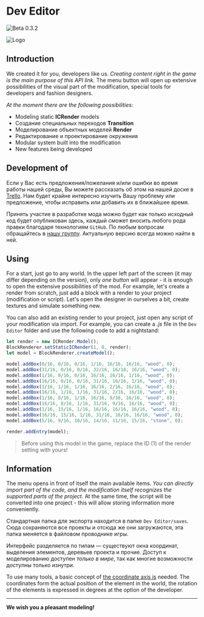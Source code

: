 # Dev Editor

[](https://icmods.mineprogramming.org/mod?id=614)![Beta 0.3.2](https://img.shields.io/badge/version-0.3.2-green.svg)

![Logo](https://i.imgur.com/DBA28dI.png)

## Introduction

We created it for you, developers like us. *Creating content right in the game is the main purpose of this API link.* The menu button will open up extensive possibilities of the visual part of the modification, special tools for developers and fashion designers.

*At the moment there are the following possibilities:*

- Modeling static **ICRender** models
- Создание специальных переходов **Transition**
- Моделирование объектных моделей **Render**
- Редактирование и проектирование окружения
- Modular system built into the modification
- New features being developed

## Development of

Если у Вас есть предложения/пожелания и/или ошибки во время работы нашей среды, Вы можете рассказать об этом на нашей доске в [Trello](https://trello.com/b/wzYtpA3W/dev-editor). Нам будет крайне интересно изучить Вашу проблему или предложение, чтобы исправить или добавить их в ближайшее время.

Принять участие в разработке мода можно будет как только исходный код будет опубликован здесь, каждый сможет вносить любого рода правки благодаря технологиям `GitHub`. По любым вопросам обращайтесь в [нашу группу](https://vk.me/nernar). Актуальную версию всегда можно найти в ней.

## Using

For a start, just go to any world. In the upper left part of the screen (it may differ depending on the version), only *one button* will appear - it is enough to open the extensive possibilities of the mod. For example, let's create a render from scratch, just add a block with a render to your project (modification or script). Let's open the designer in ourselves a bit, create textures and simulate something new.

You can also add an existing render to your project, just open any script of your modification via import. For example, you can create a *.js* file in the `Dev Editor` folder and use the following code to add a nightstand:

```js
let render = new ICRender.Model();
BlockRenderer.setStaticICRender(1, 0, render);
let model = BlockRenderer.createModel();

model.addBox(0/16, 0/16, 0/16, 1/16, 16/16, 16/16, "wood", 0);
model.addBox(31/16, 0/16, 0/16, 32/16, 16/16, 16/16, "wood", 0);
model.addBox(1/16, 0/16, 0/16, 16/16, 16/16, 1/16, "wood", 0);
model.addBox(16/16, 0/16, 0/16, 31/16, 16/16, 1/16, "wood", 0);
model.addBox(1/16, 1/16, 1/16, 16/16, 2/16, 16/16, "wood", 0);
model.addBox(16/16, 1/16, 1/16, 31/16, 2/16, 16/16, "wood", 0);
model.addBox(1/16, 8/16, 1/16, 16/16, 9/16, 16/16, "wood", 0);
model.addBox(16/16, 8/16, 1/16, 31/16, 9/16, 16/16, "wood", 0);
model.addBox(1/16, 15/16, 1/16, 16/16, 16/16, 16/16, "wood", 0);
model.addBox(16/16, 15/16, 1/16, 31/16, 16/16, 16/16, "wood", 0);
model.addBox(5/16, 9/16, 10/16, 14/16, 11/16, 15/16, "stone", 0);

render.addEntry(model);
```

> Before using this model in the game, replace the ID (1) of the render setting with yours!

## Information

The menu opens in front of itself the main available items. *You can directly import part of the code, and the modification itself recognizes the supported parts of the project.* At the same time, the script will be converted into one project - this will allow storing information more conveniently.

Стандартная папка для экспорта находится в папке `Dev Editor/saves`. Сюда сохраняются все проекты и отсюда же они загружаются, эта папка меняется в файловом проводнике игры.

Интерфейс разделяется по типам — существуют окна координат, выделения элементов, деревьев проекта и прочие. Доступ к моделированию доступен *только в мире*, так как многие возможности доступны только изнутри.

To use many tools, a basic concept of [the coordinate axis is](https://ru.m.wikipedia.org/wiki/%D0%A1%D0%B8%D1%81%D1%82%D0%B5%D0%BC%D0%B0_%D0%BA%D0%BE%D0%BE%D1%80%D0%B4%D0%B8%D0%BD%D0%B0%D1%82) needed. The coordinates form the actual position of the element in the world, the rotation of the elements is expressed in degrees at the option of the developer.

---

**We wish you a pleasant modeling!**
